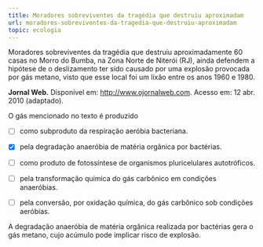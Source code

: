 ```yaml
---
title: Moradores sobreviventes da tragédia que destruiu aproximadam
url: moradores-sobreviventes-da-tragedia-que-destruiu-aproximadam
topic: ecologia
---
```



Moradores sobreviventes da tragédia que destruiu aproximadamente 60 casas no Morro do Bumba, na Zona Norte de Niterói (RJ), ainda defendem a hipótese de o deslizamento ter sido causado por uma explosão provocada por gás metano, visto que esse local foi um lixão entre os anos 1960 e 1980.

**Jornal Web.** Disponível em: http://www.ojornalweb.com. Acesso em: 12 abr. 2010 (adaptado).

O gás mencionado no texto é produzido



- [ ] como subproduto da respiração aeróbia bacteriana.
- [x] pela degradação anaeróbia de matéria orgânica por bactérias.
- [ ] como produto de fotossíntese de organismos pluricelulares autotróficos.
- [ ] pela transformação química do gás carbônico em condições anaeróbias.
- [ ] pela conversão, por oxidação química, do gás carbônico sob condições aeróbias.


A degradação anaeróbia de matéria orgânica realizada por bactérias gera o gás metano, cujo acúmulo pode implicar risco de explosão.
